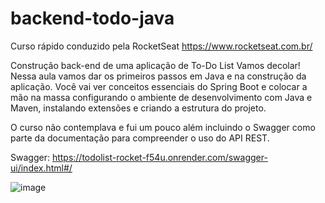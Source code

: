 # backend-todo-java

Curso rápido conduzido pela RocketSeat
https://www.rocketseat.com.br/

Construção back-end de uma aplicação de To-Do List Vamos decolar! 
Nessa aula vamos dar os primeiros passos em Java e na construção da aplicação. 
Você vai ver conceitos essenciais do Spring Boot e colocar a mão na massa configurando o ambiente de desenvolvimento com Java e Maven, instalando extensões e criando a estrutura do projeto.

O curso não contemplava e fui um pouco além incluindo o Swagger como parte da documentação para compreender o uso do API REST.

Swagger:
https://todolist-rocket-f54u.onrender.com/swagger-ui/index.html#/

![image](https://github.com/AbimaelASilva/backend-todo-java/assets/18286517/1c58965b-0440-47ab-930d-65356f040ade)


